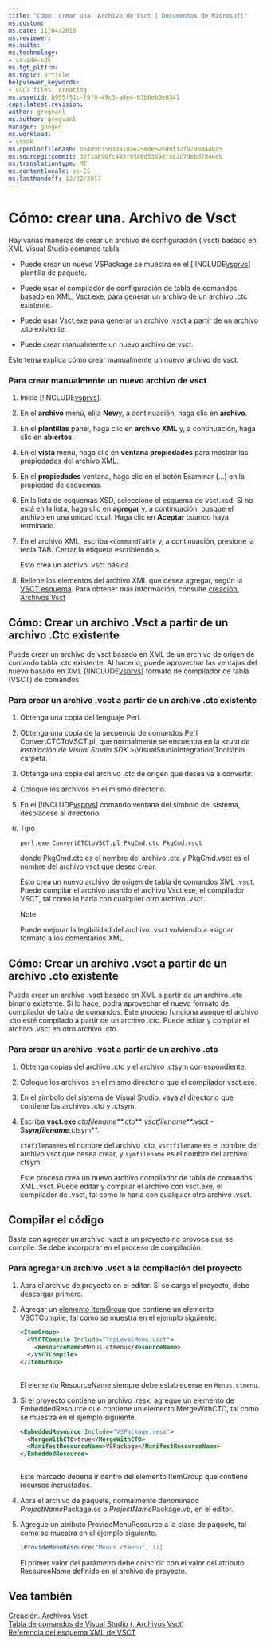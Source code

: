 ```yaml
---
title: "Cómo: crear una. Archivo de Vsct | Documentos de Microsoft"
ms.custom: 
ms.date: 11/04/2016
ms.reviewer: 
ms.suite: 
ms.technology:
- vs-ide-sdk
ms.tgt_pltfrm: 
ms.topic: article
helpviewer_keywords:
- VSCT files, creating
ms.assetid: b955f51c-f9f9-49c3-a8e4-63b6eb0e0341
caps.latest.revision: 
author: gregvanl
ms.author: gregvanl
manager: ghogen
ms.workload:
- vssdk
ms.openlocfilehash: b64d9b35030a18a6258de52ed0f12f9796044ba5
ms.sourcegitcommit: 32f1a690fc445f9586d53698fc82c7debd784eeb
ms.translationtype: MT
ms.contentlocale: es-ES
ms.lasthandoff: 12/22/2017
---
```

# <a name="how-to-create-a-vsct-file"></a>Cómo: crear una. Archivo de Vsct  
  
Hay varias maneras de crear un archivo de configuración (.vsct) basado en XML Visual Studio comando tabla.  
  
-   Puede crear un nuevo VSPackage se muestra en el [!INCLUDE[vsprvs](../../code-quality/includes/vsprvs_md.md)] plantilla de paquete.  
  
-   Puede usar el compilador de configuración de tabla de comandos basado en XML, Vsct.exe, para generar un archivo de un archivo .ctc existente.  
  
-   Puede usar Vsct.exe para generar un archivo .vsct a partir de un archivo .cto existente.  
  
-   Puede crear manualmente un nuevo archivo de vsct.  
  
 Este tema explica cómo crear manualmente un nuevo archivo de vsct.  
  
### <a name="to-manually-create-a-new-vsct-file"></a>Para crear manualmente un nuevo archivo de vsct  
  
1.  Inicie [!INCLUDE[vsprvs](../../code-quality/includes/vsprvs_md.md)].  
  
2.  En el **archivo** menú, elija **New**y, a continuación, haga clic en **archivo**.  
  
3.  En el **plantillas** panel, haga clic en **archivo XML** y, a continuación, haga clic en **abiertos**.  
  
4.  En el **vista** menú, haga clic en **ventana propiedades** para mostrar las propiedades del archivo XML.  
  
5.  En el **propiedades** ventana, haga clic en el botón Examinar (...) en la propiedad de esquemas.  
  
6.  En la lista de esquemas XSD, seleccione el esquema de vsct.xsd. Si no está en la lista, haga clic en **agregar** y, a continuación, busque el archivo en una unidad local. Haga clic en **Aceptar** cuando haya terminado.  
  
7.  En el archivo XML, escriba `<CommandTable` y, a continuación, presione la tecla TAB. Cerrar la etiqueta escribiendo `>`.  
  
     Esto crea un archivo .vsct básica.  
  
8.  Rellene los elementos del archivo XML que desea agregar, según la [VSCT esquema](../../extensibility/vsct-xml-schema-reference.md). Para obtener más información, consulte [creación. Archivos Vsct](../../extensibility/internals/authoring-dot-vsct-files.md)  
  
<a name="how-to-create-a-dot-vsct-file-from-an-existing-dot-ctc-file"></a>

## <a name="how-to-create-a-vsct-file-from-an-existing-ctc-file"></a>Cómo: Crear un archivo .Vsct a partir de un archivo .Ctc existente  
  
Puede crear un archivo de vsct basado en XML de un archivo de origen de comando tabla .ctc existente. Al hacerlo, puede aprovechar las ventajas del nuevo basado en XML [!INCLUDE[vsprvs](../../code-quality/includes/vsprvs_md.md)] formato de compilador de tabla (VSCT) de comandos.  
  
### <a name="to-create-a-vsct-file-from-a-ctc-file"></a>Para crear un archivo .vsct a partir de un archivo .ctc existente  
  
1.  Obtenga una copia del lenguaje Perl.  
  
2.  Obtenga una copia de la secuencia de comandos Perl ConvertCTCToVSCT.pl, que normalmente se encuentra en la  *\<ruta de instalación de Visual Studio SDK >*\VisualStudioIntegration\Tools\bin carpeta.  
  
3.  Obtenga una copia del archivo .ctc de origen que desea va a convertir.  
  
4.  Coloque los archivos en el mismo directorio.  
  
5.  En el [!INCLUDE[vsprvs](../../code-quality/includes/vsprvs_md.md)] comando ventana del símbolo del sistema, desplácese al directorio.  
  
6.  Tipo  
  
    ```  
    perl.exe ConvertCTCtoVSCT.pl PkgCmd.ctc PkgCmd.vsct  
    ```  
  
     donde PkgCmd.ctc es el nombre del archivo .ctc y PkgCmd.vsct es el nombre del archivo vsct que desea crear.  
  
     Esto crea un nuevo archivo de origen de tabla de comandos XML .vsct. Puede compilar el archivo usando el archivo Vsct.exe, el compilador VSCT, tal como lo haría con cualquier otro archivo .vsct.  
  
    > [!NOTE]
    >  Puede mejorar la legibilidad del archivo .vsct volviendo a asignar formato a los comentarios XML.  
  
<a name="how-to-create-a-dot-vsct-file-from-an-existing-dot-cto-file"></a>

## <a name="how-to-create-a-vsct-file-from-an-existing-cto-file"></a>Cómo: Crear un archivo .vsct a partir de un archivo .cto existente  
  
Puede crear un archivo .vsct basado en XML a partir de un archivo .cto binario existente. Si lo hace, podrá aprovechar el nuevo formato de compilador de tabla de comandos. Este proceso funciona aunque el archivo .cto esté compilado a partir de un archivo .ctc. Puede editar y compilar el archivo .vsct en otro archivo .cto.  
  
### <a name="to-create-a-vsct-file-from-a-cto-file"></a>Para crear un archivo .vsct a partir de un archivo .cto  
  
1.  Obtenga copias del archivo .cto y el archivo .ctsym correspondiente.  
  
2.  Coloque los archivos en el mismo directorio que el compilador vsct.exe.  
  
3.  En el símbolo del sistema de Visual Studio, vaya al directorio que contiene los archivos .cto y .ctsym.  
  
4.  Escriba **vsct.exe** *ctofilename***.cto** *vsctfilename***.vsct -S***symfilename***.ctsym**.  
  
     `ctofilename`es el nombre del archivo .cto, `vsctfilename` es el nombre del archivo vsct que desea crear, y `symfilename` es el nombre del archivo. ctsym.  
  
     Este proceso crea un nuevo archivo compilador de tabla de comandos XML .vsct. Puede editar y compilar el archivo con vsct.exe, el compilador de .vsct, tal como lo haría con cualquier otro archivo .vsct.  
  
## <a name="compiling-the-code"></a>Compilar el código  
 Basta con agregar un archivo .vsct a un proyecto no provoca que se compile. Se debe incorporar en el proceso de compilación.  
  
### <a name="to-add-a-vsct-file-to-project-compilation"></a>Para agregar un archivo .vsct a la compilación del proyecto  
  
1.  Abra el archivo de proyecto en el editor. Si se carga el proyecto, debe descargar primero.  
  
2.  Agregar un [elemento ItemGroup](../../msbuild/itemgroup-element-msbuild.md) que contiene un elemento VSCTCompile, tal como se muestra en el ejemplo siguiente.  
  
    ```xml  
    <ItemGroup>  
      <VSCTCompile Include="TopLevelMenu.vsct">  
        <ResourceName>Menus.ctmenu</ResourceName>  
      </VSCTCompile>  
    </ItemGroup>  
  
    ```  
  
     El elemento ResourceName siempre debe establecerse en `Menus.ctmenu`.  
  
3.  Si el proyecto contiene un archivo .resx, agregue un elemento de EmbeddedResource que contiene un elemento MergeWithCTO, tal como se muestra en el ejemplo siguiente.  
  
    ```xml  
    <EmbeddedResource Include="VSPackage.resx">  
      <MergeWithCTO>true</MergeWithCTO>  
      <ManifestResourceName>VSPackage</ManifestResourceName>  
    </EmbeddedResource>  
  
    ```  
  
     Este marcado debería ir dentro del elemento ItemGroup que contiene recursos incrustados.  
  
4.  Abra el archivo de paquete, normalmente denominado *ProjectName*Package.cs o *ProjectName*Package.vb, en el editor.  
  
5.  Agregue un atributo ProvideMenuResource a la clase de paquete, tal como se muestra en el ejemplo siguiente.  
  
    ```csharp  
    [ProvideMenuResource("Menus.ctmenu", 1)]  
    ```  
  
     El primer valor del parámetro debe coincidir con el valor del atributo ResourceName definido en el archivo de proyecto.  
  
## <a name="see-also"></a>Vea también  
 [Creación. Archivos Vsct](../../extensibility/internals/authoring-dot-vsct-files.md)   
 [Tabla de comandos de Visual Studio (. Archivos Vsct)](../../extensibility/internals/visual-studio-command-table-dot-vsct-files.md)   
 [Referencia del esquema XML de VSCT](../../extensibility/vsct-xml-schema-reference.md)
